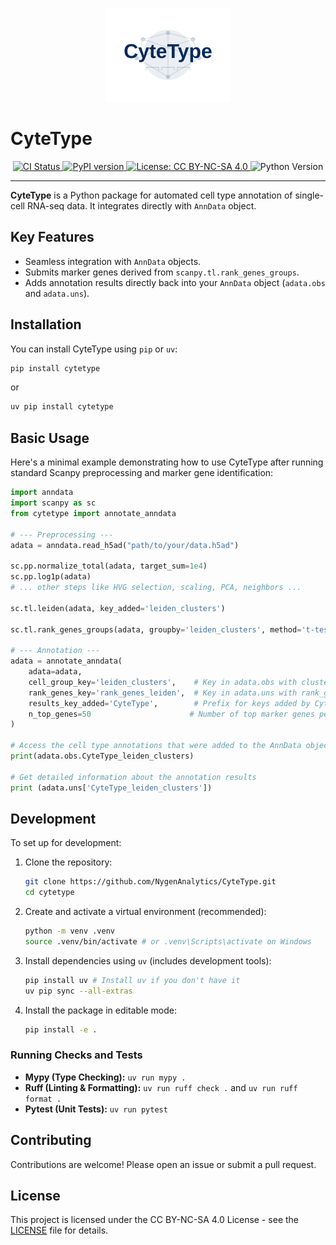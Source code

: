 <p align="center">
  <img src="logo.svg" alt="CyteType Logo" width="200"/>
</p>

<h1 align="left">CyteType</h1>

<p align="center">
  <!-- GitHub Actions CI Badge -->
  <a href="https://github.com/NygenAnalytics/CyteType/actions/workflows/publish.yml">
    <img src="https://github.com/NygenAnalytics/CyteType/actions/workflows/publish.yml/badge.svg" alt="CI Status">
  </a>
  <a href="https://pypi.org/project/cytetype/">
    <img src="https://img.shields.io/pypi/v/cytetype.svg" alt="PyPI version">
  </a>
  <a href="https://github.com/NygenAnalytics/CyteType/blob/main/LICENSE">
    <img src="https://img.shields.io/badge/License-CC%20BY--NC--SA%204.0-lightgrey.svg" alt="License: CC BY-NC-SA 4.0">
  </a>
  <img src="https://img.shields.io/badge/python-≥3.12-blue.svg" alt="Python Version">
</p>

---

**CyteType** is a Python package for automated cell type annotation of single-cell RNA-seq data. It integrates directly with `AnnData` object.

## Key Features

*   Seamless integration with `AnnData` objects.
*   Submits marker genes derived from `scanpy.tl.rank_genes_groups`.
*   Adds annotation results directly back into your `AnnData` object (`adata.obs` and `adata.uns`).

## Installation

You can install CyteType using `pip` or `uv`:

```bash
pip install cytetype
```

or

```bash
uv pip install cytetype
```

## Basic Usage

Here's a minimal example demonstrating how to use CyteType after running standard Scanpy preprocessing and marker gene identification:

```python
import anndata
import scanpy as sc
from cytetype import annotate_anndata

# --- Preprocessing ---
adata = anndata.read_h5ad("path/to/your/data.h5ad")

sc.pp.normalize_total(adata, target_sum=1e4)
sc.pp.log1p(adata)
# ... other steps like HVG selection, scaling, PCA, neighbors ...

sc.tl.leiden(adata, key_added='leiden_clusters')

sc.tl.rank_genes_groups(adata, groupby='leiden_clusters', method='t-test', key_added='rank_genes_leiden')

# --- Annotation ---
adata = annotate_anndata(
    adata=adata,
    cell_group_key='leiden_clusters',    # Key in adata.obs with cluster labels
    rank_genes_key='rank_genes_leiden',  # Key in adata.uns with rank_genes_groups results
    results_key_added='CyteType',        # Prefix for keys added by CyteType
    n_top_genes=50                      # Number of top marker genes per cluster to submit
)

# Access the cell type annotations that were added to the AnnData object
print(adata.obs.CyteType_leiden_clusters)

# Get detailed information about the annotation results
print (adata.uns['CyteType_leiden_clusters'])

```

## Development

To set up for development:

1.  Clone the repository:
    ```bash
    git clone https://github.com/NygenAnalytics/CyteType.git
    cd cytetype
    ```
2.  Create and activate a virtual environment (recommended):
    ```bash
    python -m venv .venv
    source .venv/bin/activate # or .venv\Scripts\activate on Windows
    ```
3.  Install dependencies using `uv` (includes development tools):
    ```bash
    pip install uv # Install uv if you don't have it
    uv pip sync --all-extras
    ```
4.  Install the package in editable mode:
    ```bash
    pip install -e .
    ```

### Running Checks and Tests

*   **Mypy (Type Checking):** `uv run mypy .`
*   **Ruff (Linting & Formatting):** `uv run ruff check .` and `uv run ruff format .`
*   **Pytest (Unit Tests):** `uv run pytest`


## Contributing

Contributions are welcome! Please open an issue or submit a pull request.

## License

This project is licensed under the CC BY-NC-SA 4.0 License - see the [LICENSE](LICENSE) file for details.
